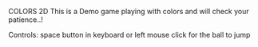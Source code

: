 COLORS 2D
This is a Demo game playing with colors and will check your patience..!

Controls:
space button in keyboard or left mouse click for the ball to jump
